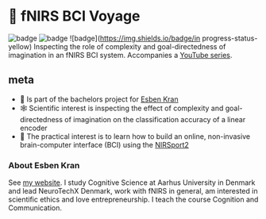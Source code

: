 # 🧠 fNIRS BCI Voyage
![badge](https://img.shields.io/badge/thesis-work-informational) 
![badge](https://img.shields.io/badge/reproducible-reproducibility-brightgreen)
![badge](https://img.shields.io/badge/in progress-status-yellow)
Inspecting the role of complexity and goal-directedness of imagination in an fNIRS BCI system. Accompanies a [YouTube series](https://www.youtube.com/channel/UCvgUdk8C-PGobbY6o6eoKkA).

## meta
- 📜 Is part of the bachelors project for [Esben Kran](https://kran.ai)
- 🕸 Scientific interest is inspecting the effect of complexity and goal-directedness of imagination on the classification accuracy of a linear encoder
- 🔨 The practical interest is to learn how to build an online, non-invasive brain-computer interface (BCI) using the [NIRSport2](https://nirx.net/nirsport)

### About Esben Kran
See [my website](https://kran.ai). I study Cognitive Science at Aarhus University in Denmark and lead NeuroTechX Denmark, work with fNIRS in general, am interested in scientific ethics and love entrepreneurship. I teach the course Cognition and Communication.


